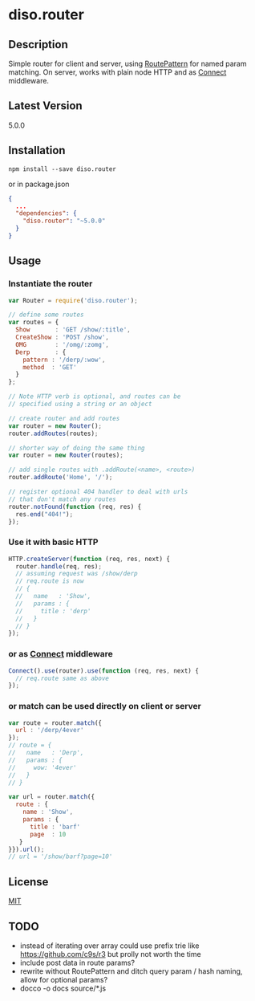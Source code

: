 diso.router
===========

Description
-----------
Simple router for client and server, using [RoutePattern](https://github.com/bjoerge/route-pattern/) for named param matching. On server, works with plain node HTTP and as [Connect](https://github.com/senchalabs/connect) middleware. 

Latest Version
--------------
5.0.0

Installation
------------
```shell
npm install --save diso.router
```

or in package.json

```json
{
  ...
  "dependencies": {
    "diso.router": "~5.0.0"
  }
}
```

Usage
-----
### Instantiate the router 
```javascript
var Router = require('diso.router');

// define some routes
var routes = {
  Show       : 'GET /show/:title',
  CreateShow : 'POST /show',
  OMG        : '/omg/:zomg',
  Derp       : {
    pattern : '/derp/:wow',
    method  : 'GET'
  }
};

// Note HTTP verb is optional, and routes can be 
// specified using a string or an object

// create router and add routes
var router = new Router();
router.addRoutes(routes);

// shorter way of doing the same thing
var router = new Router(routes);

// add single routes with .addRoute(<name>, <route>)
router.addRoute('Home', '/');

// register optional 404 handler to deal with urls 
// that don't match any routes
router.notFound(function (req, res) { 
  res.end("404!");
});
```

### Use it with basic HTTP
```javascript
HTTP.createServer(function (req, res, next) {
  router.handle(req, res);
  // assuming request was /show/derp
  // req.route is now
  // {
  //   name   : 'Show',
  //   params : {
  //     title : 'derp'
  //   }
  // }
});
```

### or as [Connect](https://github.com/senchalabs/connect) middleware
```javascript
Connect().use(router).use(function (req, res, next) {
  // req.route same as above
});
```

### or match can be used directly on client or server
```javascript
var route = router.match({
  url : '/derp/4ever'
}); 
// route = {
//   name   : 'Derp',
//   params : {
//     wow: '4ever'
//   }
// }

var url = router.match({
  route : {
    name : 'Show',
    params : {
      title : 'barf'
      page  : 10
   }
}}).url();
// url = '/show/barf?page=10'
```

License
-------
[MIT](https://raw.github.com/stephenhandley/diso.router/master/LICENSE.txt)

TODO
----
- instead of iterating over array could use prefix trie like https://github.com/c9s/r3 but prolly not worth the time
- include post data in route params? 
- rewrite without RoutePattern and ditch query param / hash naming, allow for optional params? 
- docco -o docs source/*.js